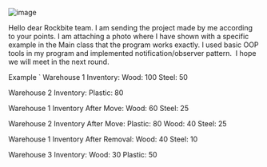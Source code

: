 ![image](https://github.com/oganesova/Sandship/assets/91662679/2740666a-6009-44d8-960f-3b4b045ca94f)


Hello dear Rockbite team.
I am sending the project made by me according to your points.
I am attaching a photo where I have shown with a specific example in the Main class that the program works exactly.
I used basic OOP tools in my program and implemented notification/observer pattern. 
I hope we will meet in the next round.

Example `
Warehouse 1 Inventory:
Wood: 100
Steel: 50

Warehouse 2 Inventory:
Plastic: 80

Warehouse 1 Inventory After Move:
Wood: 60
Steel: 25

Warehouse 2 Inventory After Move:
Plastic: 80
Wood: 40
Steel: 25

Warehouse 1 Inventory After Removal:
Wood: 40
Steel: 10

Warehouse 3 Inventory:
Wood: 30
Plastic: 50
